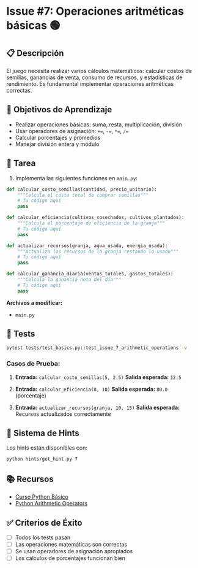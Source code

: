 # Issue #7: Operaciones aritméticas básicas 🟢

## 📋 Descripción
El juego necesita realizar varios cálculos matemáticos: calcular costos de semillas, ganancias de venta, consumo de recursos, y estadísticas de rendimiento. Es fundamental implementar operaciones aritméticas correctas.

## 🎯 Objetivos de Aprendizaje
- Realizar operaciones básicas: suma, resta, multiplicación, división
- Usar operadores de asignación: `+=`, `-=`, `*=`, `/=`
- Calcular porcentajes y promedios
- Manejar división entera y módulo

## 📝 Tarea
1. Implementa las siguientes funciones en `main.py`:

```python
def calcular_costo_semillas(cantidad, precio_unitario):
    """Calcula el costo total de comprar semillas"""
    # Tu código aquí
    pass

def calcular_eficiencia(cultivos_cosechados, cultivos_plantados):
    """Calcula el porcentaje de eficiencia de la granja"""
    # Tu código aquí
    pass

def actualizar_recursos(granja, agua_usada, energia_usada):
    """Actualiza los recursos de la granja restando lo usado"""
    # Tu código aquí
    pass

def calcular_ganancia_diaria(ventas_totales, gastos_totales):
    """Calcula la ganancia neta del día"""
    # Tu código aquí
    pass
```

**Archivos a modificar:**
- `main.py`

## 🧪 Tests
```bash
pytest tests/test_basics.py::test_issue_7_arithmetic_operations -v
```

### Casos de Prueba:
1. **Entrada:** `calcular_costo_semillas(5, 2.5)`
   **Salida esperada:** `12.5`

2. **Entrada:** `calcular_eficiencia(8, 10)`
   **Salida esperada:** `80.0` (porcentaje)

3. **Entrada:** `actualizar_recursos(granja, 10, 15)`
   **Salida esperada:** Recursos actualizados correctamente

## 💭 Sistema de Hints

Los hints están disponibles con:
```bash
python hints/get_hint.py 7
```

## 📚 Recursos
- [Curso Python Básico](https://github.com/midudev/curso-python/tree/main/01_basic)
- [Python Arithmetic Operators](https://docs.python.org/3/library/operator.html)

## ✅ Criterios de Éxito
- [ ] Todos los tests pasan
- [ ] Las operaciones matemáticas son correctas
- [ ] Se usan operadores de asignación apropiados
- [ ] Los cálculos de porcentajes funcionan bien